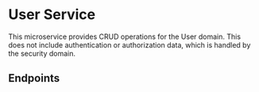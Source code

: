 # User Service

This microservice provides CRUD operations for the User domain.  This does not include authentication or authorization 
data, which is handled by the security domain.

## Endpoints
